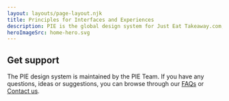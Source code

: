 ```yaml
---
layout: layouts/page-layout.njk
title: Principles for Interfaces and Experiences
description: PIE is the global design system for Just Eat Takeaway.com, powering all our products.
heroImageSrc: home-hero.svg
---
```



## Get support

The PIE design system is maintained by the PIE Team. If you have any questions, ideas or suggestions, you can browse through our [FAQs](/support/faq) or [Contact us](/support/contact-us).
